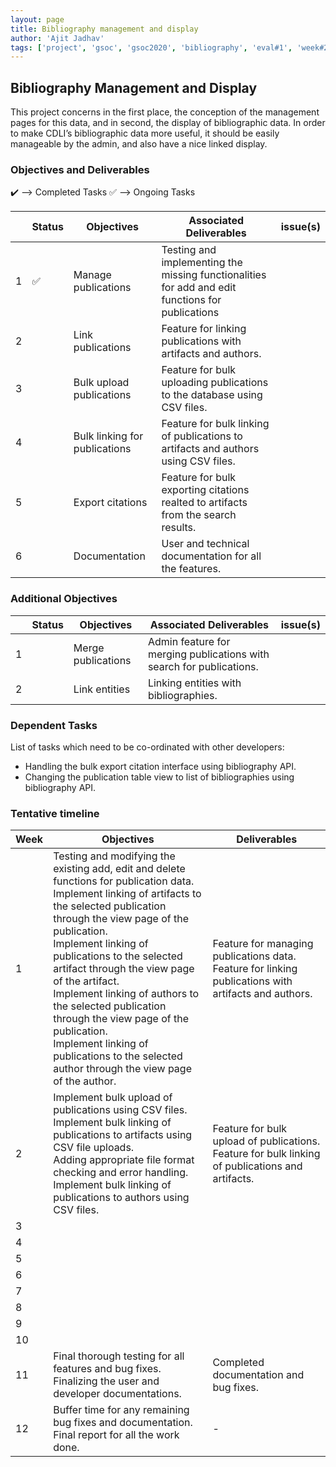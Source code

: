 ```yaml
---
layout: page
title: Bibliography management and display
author: 'Ajit Jadhav'
tags: ['project', 'gsoc', 'gsoc2020', 'bibliography', 'eval#1', 'week#2']
---
```


## Bibliography Management and Display

This project concerns in the first place,
the conception of the management pages for this data, and in second, the display of
bibliographic data. In order to make CDLI’s bibliographic data more useful, it should be
easily manageable by the admin, and also have a nice linked display.

### Objectives and Deliverables

:heavy_check_mark: --> Completed Tasks
:white_check_mark: --> Ongoing Tasks

| | Status  | Objectives                    | Associated Deliverables         | issue(s) |
| --- | --- | ----------------------------- | ---------------------------------------------- | -------- |
| 1 |:white_check_mark:|  Manage publications | Testing and implementing the missing functionalities for add and edit functions for publications | |
| 2 | | Link publications | Feature for linking publications with artifacts and authors.   |          |
| 3 |  | Bulk upload publications      | Feature for bulk uploading publications to the database using CSV files.            |          |
| 4 |  | Bulk linking for publications | Feature for bulk linking of publications to artifacts and authors using CSV files.  |          |
| 5 |  | Export citations              | Feature for bulk exporting citations realted to artifacts from the search results.  |          |
| 6 |  | Documentation           | User and technical documentation for all the features.                                      |          |


### Additional Objectives

| | Status  | Objectives         | Associated Deliverables                                             | issue(s) |
| --- | --- | ------------------ | ------------------------------------------------------------------- | -------- |
| 1 |  | Merge publications | Admin feature for merging publications with search for publications. |          |
| 2 |  | Link entities | Linking entities with bibliographies.       |          |


### Dependent Tasks
List of tasks which need to be co-ordinated with other developers:

- Handling the bulk export citation interface using bibliography API.
- Changing the publication table view to list of bibliographies using bibliography API.

### Tentative timeline  

| Week  |Objectives | Deliverables |  
|---|---|---|  
|1| Testing and modifying the existing add, edit and delete functions for publication data. <br> Implement linking of artifacts to the selected publication through the view page of the publication. <br> Implement linking of publications to the selected artifact through the view page of the artifact. <br> Implement linking of authors to the selected publication through the view page of the publication. <br> Implement linking of publications to the selected author through the view page of the author. | Feature for managing publications data. <br> Feature for linking publications with artifacts and authors. |  
|2| Implement bulk upload of publications using CSV files. <br> Implement bulk linking of publications to artifacts using CSV file uploads. <br> Adding appropriate file format checking and error handling. <br>  Implement bulk linking of publications to authors using CSV files.  | Feature for bulk upload of publications. <br> Feature for bulk linking of publications and artifacts.  |  
|3|  <!-- <br> Document the completed features. <br> Implement merge publication feature. -->  |   |  
|4| <!-- Add search integration for the merge publication feature. Document the completed features <br> (tentative) Finalize details for linking entities with bibliographies and start working on it. -->  |   |  
|5|   |   |  
|6|   |   |
|7|   |   |  
|8|   |   |  
|9|   |   |  
|10|  |   |
|11| Final thorough testing for all features and bug fixes. <br> Finalizing the user and developer documentations.   | Completed documentation and bug fixes.  |  
|12| Buffer time for any remaining bug fixes and documentation. Final report for all the work done.  | -  |  


